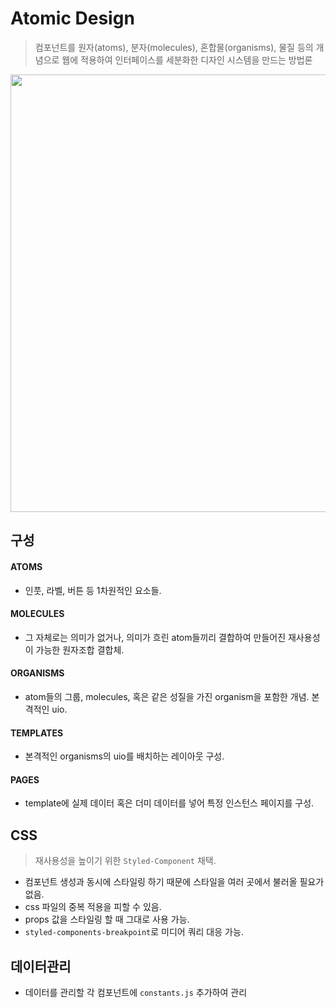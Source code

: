 # Atomic Design
> 컴포넌트를 원자(atoms), 분자(molecules), 혼합물(organisms), 물질 등의 개념으로 웹에 적용하여 인터페이스를 세분화한 디자인 시스템을 만드는 방법론
<img width="700" src="http://bradfrost.com/wp-content/uploads/2019/06/atomic-design-product.jpg">

## 구성
#### ATOMS
- 인풋, 라벨, 버튼 등 1차원적인 요소들.  
#### MOLECULES
- 그 자체로는 의미가 없거나, 의미가 흐린 atom들끼리 결합하여 만들어진 재사용성이 가능한 원자조합 결합체.  
#### ORGANISMS
- atom들의 그룹, molecules, 혹은 같은 성질을 가진 organism을 포함한 개념. 본격적인 uio. 
#### TEMPLATES
- 본격적인 organisms의 uio를 배치하는 레이아웃 구성.  
#### PAGES
- template에 실제 데이터 혹은 더미 데이터를 넣어 특정 인스턴스 페이지를 구성.    

## CSS
> 재사용성을 높이기 위한 `Styled-Component` 채택.
- 컴포넌트 생성과 동시에 스타일링 하기 때문에 스타일을 여러 곳에서 불러올 필요가 없음.
- css 파일의 중복 적용을 피할 수 있음.
- props 값을 스타일링 할 때 그대로 사용 가능.
- `styled-components-breakpoint`로 미디어 쿼리 대응 가능.

## 데이터관리
- 데이터를 관리할 각 컴포넌트에 `constants.js` 추가하여 관리
